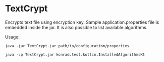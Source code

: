 # TextCrypt
Encrypts text file using encryption key. Sample application.properties file is embedded inside the jar.
It is also possible to list available algorithms.

Usage:

`java -jar TextCrypt.jar path/to/configuration/properties`

`java -cp TextCrypt.jar konrad.test.kotlin.InstalledAlgorithmsKt`
